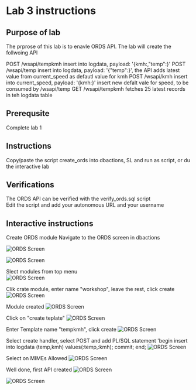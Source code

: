 # Lab 3 instructions

## Purpose of lab

The prprose of this lab is to enavle ORDS API.
The lab will create the follwoing API

POST /wsapi/tempkmh    insert into logdata, payload: '{kmh:<current speed>,"temp":<current temp>}'
POST /wsapi/temp    insert into logdata, payload: '{"temp":<current temp>}', the API adds latest value from current_speed as defautl value for kmh
POST /wsapi/kmh    insert into current_speed, payload: '{kmh:<current speed>}' insert new defalt vale for speed, to be consumed by /wsapi/temp
GET /wsapi/tempkmh  fetches 25 latest records in teh logdata table

## Prerequsite

Complete lab 1

## Instructions

Copy/paste the script create_ords into dbactions, SL and run as script, or du the interactive lab

## Verifications
  
The ORDS API can be verified with the verify_ords.sql script  
Edit the script and add your autonomous URL and your username

## Interactive instructions

Create ORDS module
Navigate to the ORDS screen in dbactions

![ORDS Screen](images/ords1.JPG)

![ORDS Screen](images/ords2.JPG)

Slect modules from top menu  
![ORDS Screen](images/ords3.JPG)
  
Clik crate module, enter name "workshop", leave the rest, click create
![ORDS Screen](images/ords4.JPG)
  
Module created
![ORDS Screen](images/ords5.JPG)
  
Click on "create teplate"
![ORDS Screen](images/ords6.JPG)
  
Enter Template name "tempkmh", click create
![ORDS Screen](images/ords7.JPG)
  
Select create handler, select POST and add PL/SQL statement
'begin insert into logdata (temp,kmh) values(:temp,:kmh); commit; end;
  ![ORDS Screen](images/ords12.JPG)
  
Select on MIMEs Allowed
![ORDS Screen](images/ords14.JPG)
  
Well done, first API created
![ORDS Screen](images/ords15.JPG)

![ORDS Screen](images/ords16.JPG)
